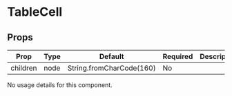 TableCell
=========


Props
-----

Prop                  | Type     | Default                   | Required | Description
--------------------- | -------- | ------------------------- | -------- | -----------
children|node|String.fromCharCode(160)|No|
No usage details for this component.